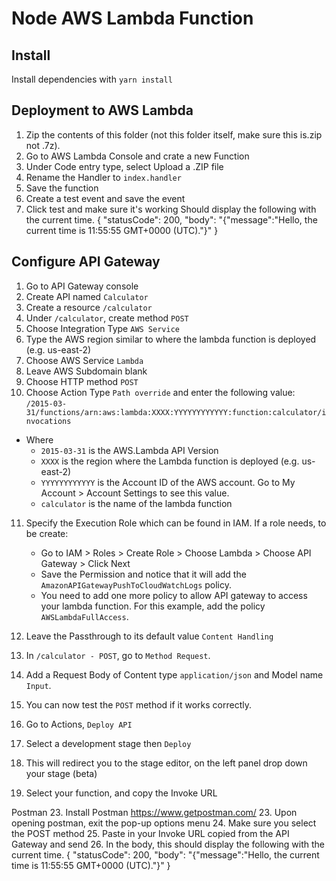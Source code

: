 # Node AWS Lambda Function

## Install

Install dependencies with `yarn install`

## Deployment to AWS Lambda

1.  Zip the contents of this folder (not this folder itself, make sure this is.zip not .7z).
2.  Go to AWS Lambda Console and crate a new Function
3.  Under Code entry type, select Upload a .ZIP file
4.  Rename the Handler to `index.handler`
5.  Save the function
6.  Create a test event and save the event
7.  Click test and make sure it's working
    Should display the following with the current time.
    {
      "statusCode": 200,
      "body": "{\"message\":\"Hello, the current time is 11:55:55 GMT+0000 (UTC).\"}"
    }

## Configure API Gateway

1.  Go to API Gateway console
2.  Create API named `Calculator`
3.  Create a resource `/calculator`
4.  Under `/calculator`, create method `POST`
5.  Choose Integration Type `AWS Service`
6.  Type the AWS region similar to where the lambda function is deployed (e.g. us-east-2)
7.  Choose AWS Service `Lambda`
8.  Leave AWS Subdomain blank
9.  Choose HTTP method `POST`
10. Choose Action Type `Path override` and enter the following value:  
    `/2015-03-31/functions/arn:aws:lambda:XXXX:YYYYYYYYYYYY:function:calculator/invocations`

* Where
  * `2015-03-31` is the AWS.Lambda API Version
  * `XXXX` is the region where the Lambda function is deployed (e.g. us-east-2)
  * `YYYYYYYYYYYY` is the Account ID of the AWS account. Go to My Account > Account Settings to see this value.
  * `calculator` is the name of the lambda function

11. Specify the Execution Role which can be found in IAM. If a role needs, to be create:

    * Go to IAM > Roles > Create Role > Choose Lambda > Choose API Gateway > Click Next
    * Save the Permission and notice that it will add the `AmazonAPIGatewayPushToCloudWatchLogs` policy.
    * You need to add one more policy to allow API gateway to access your lambda function. For this example, add the policy `AWSLambdaFullAccess`.

12. Leave the Passthrough to its default value `Content Handling`

16. In `/calculator - POST`, go to `Method Request`.
17. Add a Request Body of Content type `application/json` and Model name `Input`.
18. You can now test the `POST` method if it works correctly.
19. Go to Actions, `Deploy API`
20. Select a development stage then `Deploy`
21. This will redirect you to the stage editor, on the left panel drop down your stage (beta)
22. Select your function, and copy the Invoke URL

Postman
23. Install Postman https://www.getpostman.com/
23. Upon opening postman, exit the pop-up options menu
24. Make sure you select the POST method
25. Paste in your Invoke URL copied from the API Gateway and send
26. In the body, this should display the following with the current time.
    {
      "statusCode": 200,
      "body": "{\"message\":\"Hello, the current time is 11:55:55 GMT+0000 (UTC).\"}" 
    }
